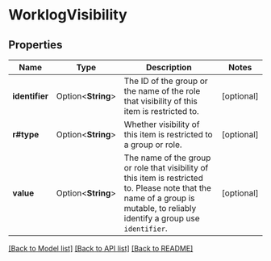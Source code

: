 # WorklogVisibility

## Properties

Name | Type | Description | Notes
------------ | ------------- | ------------- | -------------
**identifier** | Option<**String**> | The ID of the group or the name of the role that visibility of this item is restricted to. | [optional]
**r#type** | Option<**String**> | Whether visibility of this item is restricted to a group or role. | [optional]
**value** | Option<**String**> | The name of the group or role that visibility of this item is restricted to. Please note that the name of a group is mutable, to reliably identify a group use `identifier`. | [optional]

[[Back to Model list]](../README.md#documentation-for-models) [[Back to API list]](../README.md#documentation-for-api-endpoints) [[Back to README]](../README.md)


